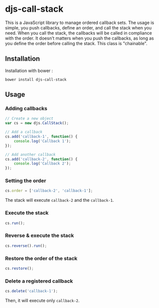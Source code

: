 # djs-call-stack

This is a JavaScript library to manage ordered callback sets.
The usage is simple, you push callbacks, define an order, and call the stack when you need.
When you call the stack, the callbacks will be called in compliance with the order.
It doesn't matters when you push the callbacks, as long as you define the order before calling the stack.
This class is "chainable".

## Installation

Installation with bower :

```
bower install djs-call-stack
```

## Usage

### Adding callbacks

```javascript
// Create a new object
var cs = new djs.CallStack();

// Add a callback
cs.add('callback-1', function() {
    console.log('Callback 1');
});

// Add another callback
cs.add('callback-2', function() {
    console.log('Callback 2');
});
```

### Setting the order

```javascript
cs.order = ['callback-2', 'callback-1'];
```

The stack will execute `callback-2` and the `callback-1`.

### Execute the stack

```javascript
cs.run();
```

### Reverse & execute the stack

```javascript
cs.reverse().run();
```

### Restore the order of the stack

```javascript
cs.restore();
```

### Delete a registered callback

```javascript
cs.delete('callback-1');
```

Then, it will execute only `callback-2`.
